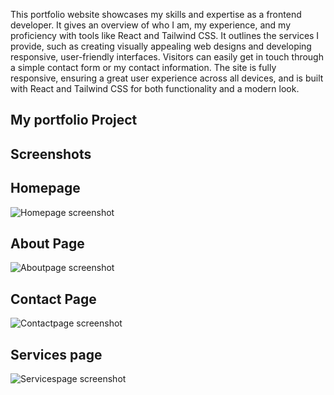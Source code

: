 This portfolio website showcases my skills and expertise as a frontend developer. It gives an overview of who I am, my experience, and my proficiency with tools like React and Tailwind CSS. It outlines the services I provide, such as creating visually appealing web designs and developing responsive, user-friendly interfaces. Visitors can easily get in touch through a simple contact form or my contact information. The site is fully responsive, ensuring a great user experience across all devices, and is built with React and Tailwind CSS for both functionality and a modern look.

## My portfolio Project

## Screenshots

## Homepage
![Homepage screenshot]("(https://raw.githubusercontent.com/emmajjoseph/portfolio_site/tree/main/my-project/src/assets/images/screenshot11.png")")

## About Page
![Aboutpage screenshot](https://raw.githubusercontent.com/emmajjoseph/portfolio_site/tree/main/my-project/src/assets/images/screenshot12.png")

## Contact Page
![Contactpage screenshot](https://rawgithubusercontent.com/emmajjoseph/portfolio_site/tree/main/my-project/src/assets/images/screenshot13.png")

## Services page
![Servicespage screenshot](https://rawgithubusercontent.com/emmajjoseph/portfolio_site/tree/main/my-project/src/assets/images/screenshot14.png")

